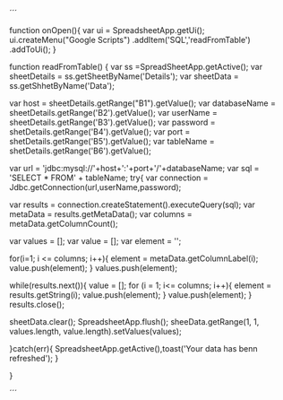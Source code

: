´´´

function onOpen(){
  var ui = SpreadsheetApp.getUi();
  ui.createMenu("Google Scripts")
  .addItem('SQL','readFromTable')
  .addToUi();
}

function readFromTable() {
  var ss =SpreadSheetApp.getActive();
  var sheetDetails = ss.getSheetByName('Details');
  var sheetData = ss.getShhetByName('Data');
  
  var host = sheetDetails.getRange("B1").getValue();
  var databaseName = sheetDetails.getRange('B2').getValue();
  var userName = sheetDetails.getRange('B3').getValue();
  var password = shetDetails.getRange('B4').getValue();
  var port = shetDetails.getRange('B5').getValue();
  var tableName = shetDetails.getRange('B6').getValue();
  
  var url = 'jdbc:mysql://'+host+':'+port+'/'+databaseName;
  var sql = 'SELECT * FROM' + tableName; 
  try{
  var connection = Jdbc.getConnection(url,userName,password);
  
  var results = connection.createStatement().executeQuery(sql);
  var metaData = results.getMetaData();
  var columns = metaData.getColumnCount();
  
  var values = [];
  var value = [];
  var element = '';
  
  for(i=1; i <= columns; i++){
  element = metaData.getColumnLabel(i);
  value.push(element);
  }
  values.push(element);
  
  while(results.next()){
    value = [];
    for (i = 1; i<= columns; i++){
      element = results.getString(i);
      value.push(element);
    }
    value.push(element);
    }
  results.close();
  
  sheetData.clear();
  SpreadsheetApp.flush();
  sheeData.getRange(1, 1, values.length, value.length).setValues(values);
  
   }catch(err){
    SpreadsheetApp.getActive(),toast('Your data has benn refreshed');
  }
  
}

´´´
